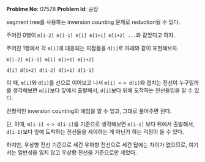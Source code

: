 **Problme No:** 07578
**Problem Id:** 공장


segment tree를 사용하는 inversion counting 문제로 reduction될 수 있다.


주어진 0행이 `m[i-2] m[i-1] m[i] m[i+1] m[i+2] ...`와 같았다고 하자.


주어진 1행에서 각 `m[i]`에 대응되는 지점들을 `d[i]`로 아래와 같이 표현해보자.


`m[i-2] m[i-1] m[i] m[i+1] m[i+2]`


`d[i] d[i+2] d[i-2] d[i+1] d[i-1]`


이 때, `m[i]`와 `d[i]`를 선으로 이어보고 나서 `m[i] <-> d[i]`와 겹치는 전선이 누구일까를 생각해보면 `m[i]`보다 앞에서 출발해서, `d[i]`보다 뒤에 도착하는 전선들임을 알 수 있다.


전형적인 inversion counting의 예임을 알 수 있고, 그대로 풀어주면 된다.


단, 이때, `m[i-1] <-> d[i-1]`을 기준으로 생각해보면 `m[i-1]` 보다 뒤에서 출발해서, `d[i-1]`보다 앞에 도착하는 전선들을 세야하는 게 아닌가 하는 걱정이 들 수 있다.


하지만, 우상향 전선 기준으로 세건 우하향 전선으로 세건 답에는 차이가 없으므로, 여기서는 일반성을 잃지 않고 우상향 전선을 기준으로만 세었다.

